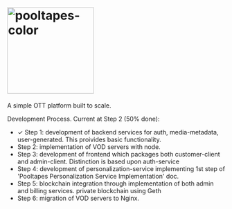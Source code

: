 <!--# ![pooltapes-color](https://user-images.githubusercontent.com/74663147/162610436-542e9389-fce5-44ed-9f50-f47f6b29a910.svg | width=100) -->
# <img src="https://user-images.githubusercontent.com/74663147/162610436-542e9389-fce5-44ed-9f50-f47f6b29a910.svg" alt="pooltapes-color" width="200"/>
A simple OTT platform built to scale.

Development Process. Current at Step 2 (50% done):
<ul>
  <li><span>&#10003;</span> Step 1: development of backend services for auth, media-metadata, user-generated. This proivides basic functionality.</li>
  <li>Step 2: implementation of VOD servers with node.</li>
  <li>Step 3: development of frontend which packages both customer-client and admin-client. Distinction is based upon auth-service</li>
  <li>Step 4: development of personalization-service implementing 1st step of 'Pooltapes Personalization Service Implementation' doc.</li>
  <li>Step 5: blockchain integration through implementation of both admin and billing services. private blockchain using Geth</li>
  <li>Step 6: migration of VOD servers to Nginx.</li>
</ul>

